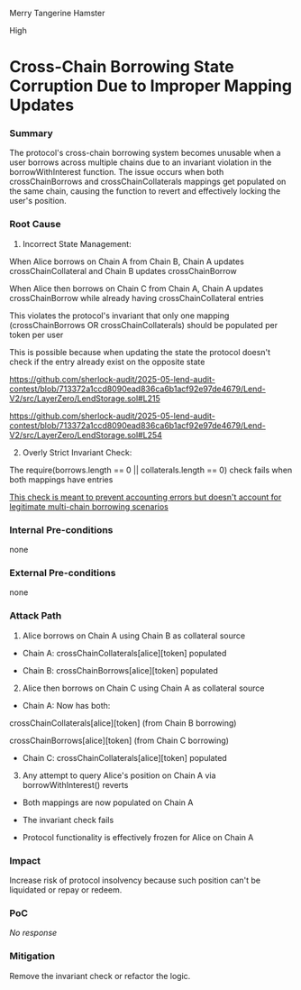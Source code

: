Merry Tangerine Hamster

High

# Cross-Chain Borrowing State Corruption Due to Improper Mapping Updates

### Summary

The protocol's cross-chain borrowing system becomes unusable when a user borrows across multiple chains due to an invariant violation in the borrowWithInterest function. The issue occurs when both crossChainBorrows and crossChainCollaterals mappings get populated on the same chain, causing the function to revert and effectively locking the user's position.

### Root Cause

1. Incorrect State Management:

When Alice borrows on Chain A from Chain B, Chain A updates crossChainCollateral and Chain B updates crossChainBorrow

When Alice then borrows on Chain C from Chain A, Chain A updates crossChainBorrow while already having crossChainCollateral entries

This violates the protocol's invariant that only one mapping (crossChainBorrows OR crossChainCollaterals) should be populated per token per user

This is possible because when updating the state the protocol doesn't check if the entry already exist on the opposite  state

https://github.com/sherlock-audit/2025-05-lend-audit-contest/blob/713372a1ccd8090ead836ca6b1acf92e97de4679/Lend-V2/src/LayerZero/LendStorage.sol#L215

https://github.com/sherlock-audit/2025-05-lend-audit-contest/blob/713372a1ccd8090ead836ca6b1acf92e97de4679/Lend-V2/src/LayerZero/LendStorage.sol#L254

2. Overly Strict Invariant Check:

The require(borrows.length == 0 || collaterals.length == 0) check fails when both mappings have entries

[This check is meant to prevent accounting errors but doesn't account for legitimate multi-chain borrowing scenarios](https://github.com/sherlock-audit/2025-05-lend-audit-contest/blob/713372a1ccd8090ead836ca6b1acf92e97de4679/Lend-V2/src/LayerZero/LendStorage.sol#L485)

### Internal Pre-conditions

none

### External Pre-conditions

none

### Attack Path

1. Alice borrows on Chain A using Chain B as collateral source

* Chain A: crossChainCollaterals[alice][token] populated

* Chain B: crossChainBorrows[alice][token] populated

2. Alice then borrows on Chain C using Chain A as collateral source

* Chain A: Now has both:

crossChainCollaterals[alice][token] (from Chain B borrowing)

crossChainBorrows[alice][token] (from Chain C borrowing)

* Chain C: crossChainCollaterals[alice][token] populated

3. Any attempt to query Alice's position on Chain A via borrowWithInterest() reverts

* Both mappings are now populated on Chain A

* The invariant check fails

* Protocol functionality is effectively frozen for Alice on Chain A

### Impact

Increase risk of protocol insolvency because such position can't be liquidated or repay or redeem. 

### PoC

_No response_

### Mitigation

Remove the invariant check or refactor the logic.